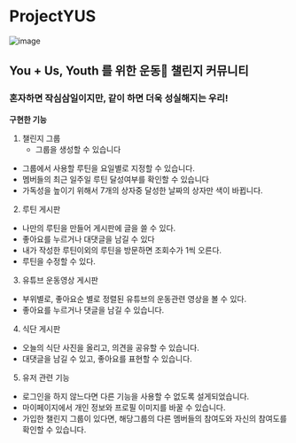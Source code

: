 # ProjectYUS
![image](https://user-images.githubusercontent.com/90673297/171552790-d26abaed-cbad-4e17-a485-b46c3e393690.png)
## You + Us, Youth 를 위한 운동🤸 챌린지 커뮤니티
### 혼자하면 작심삼일이지만, 같이 하면 더욱 성실해지는 우리! 

__구현한 기능__
1. 챌린지 그룹
    - 그룹을 생성할 수 있습니다
  - 그룹에서 사용할 루틴을 요일별로 지정할 수 있습니다.
  - 멤버들의 최근 일주일 루틴 달성여부를 확인할 수 있습니다
  - 가독성을 높이기 위해서 7개의 상자중 달성한 날짜의 상자만 색이 바뀝니다.
2. 루틴 게시판
  - 나만의 루틴을 만들어 게시판에 글을 쓸 수 있다.
  - 좋아요를 누르거나 대댓글을 남길 수 있다
  - 내가 작성한 루틴이외의 루틴을 방문하면 조회수가 1씩 오른다.
  - 루틴을 수정할 수 있다.
3. 유튜브 운동영상 게시판
  - 부위별로, 좋아요순 별로 정렬된 유튜브의 운동관련 영상을 볼 수 있다. 
  - 좋아요를 누르거나 댓글을 남길 수 있습니다.
4. 식단 게시판
  - 오늘의 식단 사진을 올리고, 의견을 공유할 수 있습니다. 
  - 대댓글을 남길 수 있고, 좋아요를 표현할 수 있습니다.
5. 유저 관련 기능
  - 로그인을 하지 않느다면 다른 기능을 사용할 수 없도록 설게되었습니다.
  - 마이페이지에서 개인 정보와 프로필 이미지를 바꿀 수 있습니다. 
  - 가입한 챌린지 그룹이 있다면, 해당그룹의 다른 멤버들의 참여도와 자신의 참여도를 확인할 수 있습니다.
